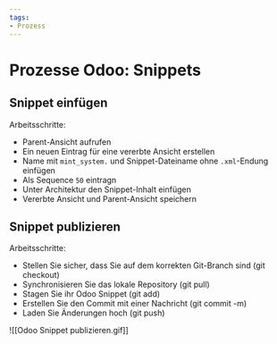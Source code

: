 ```yaml
---
tags:
- Prozess
---
```

# Prozesse Odoo: Snippets

## Snippet einfügen

Arbeitsschritte:
* Parent-Ansicht aufrufen
* Ein neuen Eintrag für eine vererbte Ansicht erstellen
* Name mit `mint_system.` und Snippet-Dateiname ohne `.xml`-Endung einfügen
* Als Sequence `50` eintragn
* Unter Architektur den Snippet-Inhalt einfügen
* Vererbte Ansicht und Parent-Ansicht speichern

## Snippet publizieren

Arbeitsschritte:
* Stellen Sie sicher, dass Sie auf dem korrekten Git-Branch sind (git checkout)
* Synchronisieren Sie das lokale Repository (git pull)
* Stagen Sie ihr Odoo Snippet (git add)
* Erstellen Sie den Commit mit einer Nachricht (git commit -m)
* Laden Sie Änderungen hoch (git push)

![[Odoo Snippet publizieren.gif]]